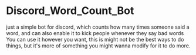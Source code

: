 # Discord_Word_Count_Bot
just a simple bot for discord, which counts how many times someone said a word, and can also enable it to kick people whenever they say bad words
You can use it however you want, this is might not be the best ways to do things, but it's more of something you might wanna modify for it to do more.
